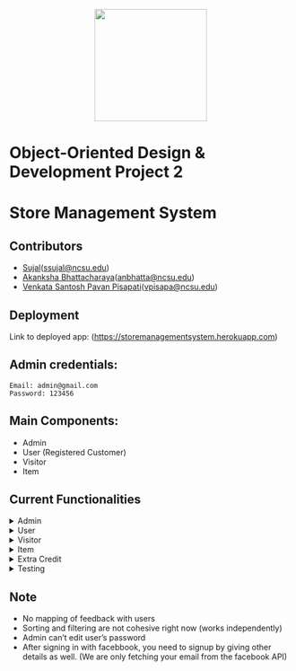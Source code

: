 <p align="center">
  <img width="200" height="200" src="https://upload.wikimedia.org/wikipedia/commons/e/e1/North_Carolina_State_University_Athletic_logo.svg">
</p>

# Object-Oriented Design & Development Project 2

# Store Management System

## Contributors
* [Sujal](https://github.ncsu.edu/ssujal)(ssujal@ncsu.edu) <br>
* [Akanksha Bhattacharaya](https://github.ncsu.edu/anbhatta)(anbhatta@ncsu.edu) <br>
* [Venkata Santosh Pavan Pisapati](https://github.ncsu.edu/vpisapa)(vpisapa@ncsu.edu) <br>

## Deployment

Link to deployed app: (https://storemanagementsystem.herokuapp.com)

## Admin credentials:
```
Email: admin@gmail.com
Password: 123456
```

## Main Components: 

* Admin
* User (Registered Customer)
* Visitor
* Item

## Current Functionalities

<details><summary>Admin</summary>
  
* Log in with an email and password.
* Edit her/his own profile - should not be able to update email and password
* Admin accounts cannot be deleted.
* Create registered customer accounts (users).
* Create/view/edit/delete users.
* Create/view/edit/delete items.
* View the purchase history by items.
* View the purchase history by users.
* View return requests and approve/disapprove them. 
* Approve special item purchases.
* View feedback given by users and visitors.
* An admin should be capable of performing all operations performed by Visitor or Users. 

</details>

<details><summary>User</summary>
  
* The system should have user(s) who register themselves or are created by the admin.
* Log in with an email and password.
* Edit her/his own profile
* View items and sort (popularity, cost) / filter (category, brand, availability)
* Add items to cart.
* Add items to wishlist.
* If an item is currently unavailable, users should be able to subscribe to mailing alerts for when the item is available. (You need to actually implement a mailer that sends out email notifications for this)
* Clear cart.
* Buy an item immediately - this will directly take user to the payment page - bypassing the add-to-cart flow, a buy-now button. 
* Checkout cart
* Should receive an email listing the purchases made.
* Users below the age of 18 years should not be able to buy age-restricted items.
* Users of and above the age of 65 should get an automatic discount on all their purchases (10%).
* Give feedback via the feedback page.
* View history of purchases (should also be able to see returned items with a return status)
* Return an item (will require admin approval) - send out a mail when admin approves return. The history of purchases should reflect ‘Return Requested’ before admin approval and ‘Returned’ after admin approval. 

</details>

<details><summary>Visitor</summary>

* View items and sort (popularity, cost) / filter (category, brand, availability)
* Give feedback via feedback page
* Should see a button for registering with the system. Optionally, in place of the buy now button that registered users will see, a register to buy now button can be placed. 

</details>

<details><summary>Item</summary>

* Check-out/buy now payment
* Special Item approval
* Popularity of items

> The popularity of an item takes into account the average rating of that item and the number of purchases of that item. Each of the parameter is normalized and the normalized average rating has forty percent weightage whereas the number of purchases has sixty percent. 
It is formulated as below-
```
popularity = 0.4 * (normalized_average_rating) + 0.6 * (normalized_number_of_purchases)
```
* Subscribe for availability

</details>

<details><summary>Extra Credit</summary>

* No user/visitor should access any private content associated with other user/admin's account.
```
If you are logged in as a non-admin user and try to access /users_admin, you will not be allowed to.
```

* All users can use their Facebook account to log into the system. (But they need to edit their profile to provide all the required details by our system)
```
After signing in with facebook, you need to signup by giving other details as well. (We are only fetching your email from the facebook API)
```

</details>

<details><summary>Testing</summary>
 
* For Rspec testing, one controller and one model are selected. FactoryGirl and Shoulda-matchers gems are used.<br>
* The controller on which tests are written is the Carts controller. For mdoel testing, Review model is used. 

</details>


## Note

* No mapping of feedback with users
* Sorting and filtering are not cohesive right now (works independently)
* Admin can’t edit user’s password
* After signing in with facebbook, you need to signup by giving other details as well. (We are only fetching your email from the facebook API)
